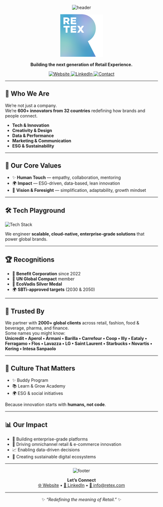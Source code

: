 <div align="center">

<!-- HEADER -->
![header](https://capsule-render.vercel.app/api?type=waving&height=220&color=gradient&customColorList=0,2,4,6,8&section=header&text=WeAreRetex%20🌐&fontSize=50&fontColor=ffffff&animation=fadeIn&fontAlignY=38&desc=Redefining%20the%20meaning%20of%20Retail.&descAlignY=55&descAlign=50)

<!-- LOGO -->
<img src="./assets/logo-retex.png" alt="Retex Logo" width="140" />

**Building the next generation of Retail Experience.**  

<!-- BADGES (brand colors) -->
<a href="https://www.retex.com">
  <img alt="Website" src="https://img.shields.io/badge/🌍-Website-2A7B9B?style=for-the-badge">
</a>
<a href="https://www.linkedin.com/company/retex-s-p-a-/">
  <img alt="LinkedIn" src="https://img.shields.io/badge/💼-LinkedIn-53AAED?style=for-the-badge&logo=linkedin&logoColor=white">
</a>
<a href="mailto:info@retex.com">
  <img alt="Contact" src="https://img.shields.io/badge/📧-Contact-C75780?style=for-the-badge">
</a>

---

</div>

## 🚀 Who We Are
We’re not just a company.  
We’re **600+ innovators from 32 countries** redefining how brands and people connect.

- **Tech & Innovation**  
- **Creativity & Design**  
- **Data & Performance**  
- **Marketing & Communication**  
- **ESG & Sustainability**

---

## 🌟 Our Core Values
- ✨ **Human Touch** — empathy, collaboration, mentoring  
- 🌍 **Impact** — ESG-driven, data-based, lean innovation  
- 🔮 **Vision & Foresight** — simplification, adaptability, growth mindset  

---

## 🛠️ Tech Playground
![Tech Stack](https://skillicons.dev/icons?i=ts,js,vue,nuxt,react,next,tailwind,nodejs,graphql,wordpress,jupyter)

We engineer **scalable, cloud-native, enterprise-grade solutions** that power global brands.

---

## 🏆 Recognitions
- 🌱 **Benefit Corporation** since 2022  
- 🤝 **UN Global Compact** member  
- 🥈 **EcoVadis Silver Medal**  
- 🌍 **SBTi-approved targets** (2030 & 2050)

---

## 💼 Trusted By
We partner with **2000+ global clients** across retail, fashion, food & beverage, pharma, and finance.  
Some names you might know:  
**Unicredit • Aperol • Armani • Barilla • Carrefour • Coop • Illy • Eataly • Ferragamo • Flos • Lavazza • LG • Saint Laurent • Starbucks • Novartis • Kering • Intesa Sanpaolo**

---

## 👥 Culture That Matters
- ✨ Buddy Program  
- 📚 Learn & Grow Academy  
- 🌍 ESG & social initiatives  

Because innovation starts with **humans, not code**.

---

## 📊 Our Impact
- 🔧 Building enterprise-grade platforms  
- 🛒 Driving omnichannel retail & e-commerce innovation  
- 📈 Enabling data-driven decisions  
- 🌱 Creating sustainable digital ecosystems

---

<div align="center">

<!-- FOOTER -->
![footer](https://capsule-render.vercel.app/api?type=waving&height=120&color=gradient&customColorList=0,2,4,6,8&section=footer)

**Let’s Connect**  
[🌐 Website](https://www.retex.com) • [💼 LinkedIn](https://www.linkedin.com/company/retex-s-p-a-/) • [📧 info@retex.com](mailto:info@retex.com)

---

✨ *“Redefining the meaning of Retail.”* ✨

</div>
